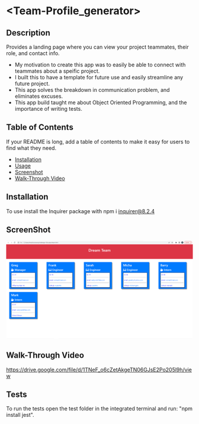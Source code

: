 # <Team-Profile_generator>

## Description

Provides a landing page where you can view your project teammates, their role, and contact info.

- My motivation to create this app was to easily be able to connect with teammates about a speific project.
- I built this to have a template for future use and easily streamline any future project.
- This app solves the breakdown in communication problem, and eliminates excuses.
- This app build taught me about Object Oriented Programming, and the importance of writing tests.

## Table of Contents 

If your README is long, add a table of contents to make it easy for users to find what they need.

- [Installation](#installation)
- [Usage](#usage)
- [Screenshot](#screenshot)
- [Walk-Through Video](#walk-through-video)


## Installation

To use install the Inquirer package with
    npm i inquirer@8.2.4


## ScreenShot

![Screenshot](assets/screenshot.png)
    
## Walk-Through Video

https://drive.google.com/file/d/1TNeF_o6cZetAkgeTN06GJsE2Po205l9h/view

## Tests

To run the tests open the test folder in the integrated terminal and run: "npm install jest".